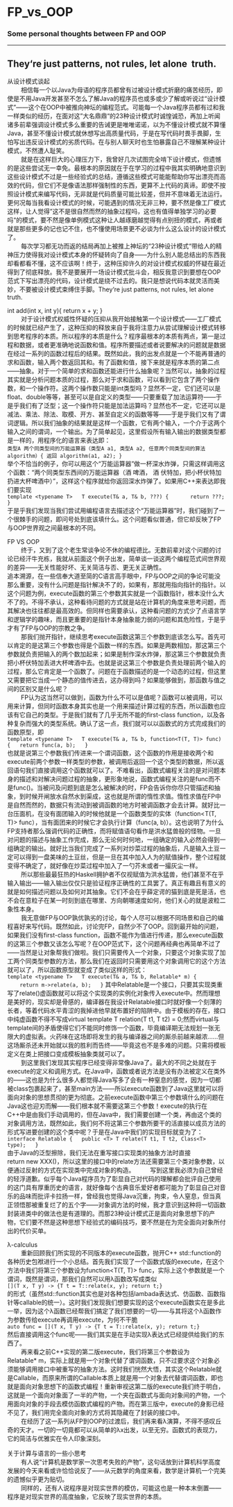 # FP_vs_OOP
### Some personal thoughts between FP and OOP

---
## They‘re just patterns, not rules, let alone  truth.

从设计模式谈起  
        相信每一个以Java为母语的程序员都曾有过被设计模式折磨的痛苦经历，即使是不用Java开发甚至不怎么了解Java的程序员也或多或少了解或听说过“设计模式”——这个在OOP中被推向神坛的编程范式。可能每一个Java程序员都有过和我一样类似的经历，在面对这”大名鼎鼎“的23种设计模式时诚惶诚恐，再加上听闻诸多前辈强调设计模式多么重要的告诫更是唯唯诺诺，以为不懂设计模式就不算懂Java，甚至不懂设计模式就休想写出高质量代码，于是在写代码时畏手畏脚，生怕写出违反设计模式的劣质代码。在与别人聊天时也生怕暴露自己不理解某种设计模式，不然遭人耻笑。  
        就是在这样巨大的心理压力下，我曾好几次试图完全啃下设计模式，但遗憾的是这些尝试无一幸免。最根本的原因就在于在学习的过程中我其实明确地意识到这些设计模式不过是一些经验式的总结，遵循这些模式可能能帮助你写出漂亮而高效的代码，但它们不是像语法那样强制性的东西，更算不上代码的真谛。即使不按照设计模式来编写代码，无非就是代码质量可能比较差，但并不意味着无法运行。更何况每当我看设计模式的时候，可能遇到的情况无非三种，要不然是像工厂模式这样，让人觉得”这不是很自然而然的抽象过程吗，这也有值得单独学习的必要吗“的模式，要不然是像单例模式这种让人越琢磨越觉得有点别扭的模式，再或者就是那些更多的记也记不住，也不懂使用场景更不必谈为什么这么设计的设计模式了。  
        每次学习都无功而返的结局再加上被推上神坛的“23种设计模式“带给人的精神压力使得我对设计模式本身的怀疑转向了自身——为什么别人能总结出的东西我却看都看不懂，这不应该啊！终于，这种压抑许久的对设计模式权威的怀疑在最近得到了彻底释放。我不是要展开一场设计模式批斗会，相反我意识到要想在OOP范式下写出漂亮的代码，设计模式是绕不过去的。我只是想说代码本就灵活而美妙，不要被设计模式束缚住手脚。They‘re just patterns, not rules, let alone truth.  
        
        
int add(int x, int y){ return x + y; }  
        对于设计模式权威性怀疑的压抑从我开始接触第一个设计模式——工厂模式的时候就已经产生了，这种压抑的释放来自于我将注意力从尝试理解设计模式转移到思考程序的本质。所以程序的本质是什么？程序最根本的本质有两点，第一是过程和数据，或者更准确地说函数和值。程序所要描述或者说要解决的问题就是数据在经过一系列的函数过程后的结果。既然如此，我的出发点就是一个不能再普通的求和函数，输入两个数返回其和。有了函数和值，接下来就是程序本质的第二点——抽象。对于一个简单的求和函数还能进行什么抽象呢？当然可以，抽象的过程其实就是分析问题本质的过程，那么对于求和函数，可以看到它包含了两个操作数，和一个操作符。这两个操作数只能是int类型吗？显然不一定，它们还可以是float、double等等，甚至可以是自定义的类型——只要重载了加法运算符——于是乎我们有了泛型；这一个操作符只能是加法运算吗？显然也不一定，它还可以是减法、乘法、除法、取模、开方、甚至自定义的函数等等——于是乎我们又有了谓词逻辑。所以我们抽象的结果就是这样一个函数，它有两个输入，一个介于这两个输入之间的谓词，一个输出。为了简单起见，这里假设所有输入输出的数据类型都是一样的，用程序化的语言来表达即：  
       `类型A 两个同类型间的万能运算器（类型A a1, 类型A a2, 任意两个同类型间的算法 algorithm）{
            返回 algorithm(a1, a2);
       }`  
        举个不恰当的例子，你可以用这个“万能运算器”做一杯深水炸弹，只需这样调用这个函数：“两个同类型东西间的万能运算器（酒 啤酒， 酒 伏特加，把小杯伏特加扔进大杯啤酒中）”，这样这个程序就给你返回深水炸弹了。如果用C++来表达即我们要实现  
`template <typename T>  
T execute(T& a, T& b, ???) {  
    return ???;  
}`  
于是乎我们发现当我们尝试用编程语言去描述这个“万能运算器”时，我们碰到了一个很棘手的问题，即问号处到底该填什么。这个问题看似普通，但它却反映了FP与OOP世界观之间最根本的不同。  

FP VS OOP  
        终于，又到了这个老生常谈争论不休的编程德比。无数前辈对这个问题的讨论已经汗牛充栋，我就从前面这个例子出发，简单谈一谈这两个编程范式间世界观的差异——无关性能好坏、无关简洁与否、更无关正确性。  
        追本溯源，在一些信奉大道至简的C语言高手眼中，FP与OOP之间的争论可能没那么重要，没有什么问题是指针解决不了的，如果有，那就用指向指针的指针。以这个问题为例，execute函数的第三个参数其实就是一个函数指针，根本没什么大不了的。不得不承认，这种看待问题的方式就是站在计算机的角度来思考问题，而其解决也往往都是最高效的。但同样也需要承认，这种看问题的方式少了点语言学和逻辑学的趣味，而且更重要的是指针本身抽象能力弱的问题和其危险性，于是乎才有了FP与OOP的宗教之争。  
        那我们抛开指针，继续思考execute函数这第三个参数到底该怎么写。首先可以肯定的是这第三个参数也得是个函数一样的东西。如果是两数相加，那这第三个参数就负责把输入的两个数加起来；如果是制作深水炸弹，那这第三个参数就负责把小杯伏特加丢进大杯啤酒中去。也就是说这第三个参数是负责处理前两个输入的过程，那么它肯定是一个函数了。问题在于函数描述的是一个动态的过程，但这里又需要把它当成一个静态的值传进去，这办得到吗？如果能够做到，那函数与值之间的区别又是什么呢？  
        FP认为这当然可以做到，函数为什么不可以是值呢？函数可以被调用，可以用来计算，但同时函数本身其实也是一个用来描述计算过程的东西，所以函数也应该有它自己的类型。于是我们就有了几乎无所不能的first-class function，以及各种复杂而强大的类型系统。确认了这一点，我们就可以以函数式的方式完成我们的函数原型，即  
`template <typename T>  
T execute(T& a, T& b, function<T(T, T)> func) {  
    return func(a, b);  
}`  
也就是说第三个参数我们传进来一个谓词函数，这个函数的作用是接收两个和execute前两个参数一样类型的参数，被调用后返回一个这个类型的数据，所以返回语句我们直接调用这个函数就可以了。不难看出，函数式编程关注的是对问题本身的描述和对解决问题过程的抽象，更形象地说，函数式编程关注的是func而不是func()。当被问及问题到底是怎么被解决的时，FP会告诉你你尽只管描述和抽象，到时候开闸放水自然水到渠成，这也就是所谓的惰性求值。惰性求值在FP中是自然而然的，数据只有流动到被调函数的地方时被调函数才会去计算。就好比一台压面机，在没有面团输入的时候他就是一个函数类型的实体（function<T(T, T)> func），当有面团来的时候它才会执行计算（func(a, b)）。这也说明了为什么FP支持者那么强调代码的正确性，而将赋值语句看作是洪水猛兽般的怪物。一旦对问题的描述与抽象工作完成，那么无论何时何地，一组确定的输入必然会得到一组确定的输出。就好比当我们完成了一系列对炒菜过程的抽象后，凡是输入土豆一定可以得到一盘美味的土豆丝，但是一旦在其中加入人为的赋值操作，整个过程就变得不确定了，就好像在炒菜过程中加入了一勺芥末或者一撮灰尘一样。  
        所以那些最最狂热的Haskell拥护者不仅视赋值为洪水猛兽，他们甚至不在乎输入输出——输入输出仅仅只是验证程序正确性的工具罢了。真正有趣且有意义的就是如何描述问题以及如何对其抽象。它们不会在乎薛定谔的猫到底是死是活，也不会在意粒子在某一时刻到底在哪里、方向朝哪速度如何，他们关心的就是波粒二象性本身。  
        我无意做FP与OOP孰优孰劣的讨论，每个人尽可以根据不同场景和自己的编程喜好来写代码。既然如此，讨论完FP，自然少不了OOP。回到最开始的问题，如果我们没有first-class function，函数不能作为值进行传递，那么execute函数的这第三个参数又该怎么写呢？在OOP范式下，这个问题再经典也再简单不过了——当然是让对象帮我们做啦。我们只需要传入一个对象，只要这个对象实现了加工两个同类型参数的方法，那么我们在返回时只需要用这个对象调用它的这个方法就可以了，所以函数原型就变成了类似这样的形式：  
`template <typename T>  
T execute(T& a, T& b, Relatable* m) {  
    return m->relate(a, b);  
}`
其中Relatable是一个接口，只要其实现类重写了relate()虚函数就可以将这个实现类的实例化对象传入execute中。然而理想是美好的，现实却是骨感的，编译器在我设计Relatable接口时就好像一个刻薄的长者，等着代码水平青涩的我掉进他早就布置好的陷阱中。由于模板的存在，接口中纯虚函数不得不写成virtual template<T> T relation(T t1, T t2) = 0;然而virtual与template间的矛盾使得它们不能同时修饰一个函数，毕竟编译期无法规划一张无限大的虚拟表。火药味在这场即将发生的我与编译器之间的厮杀前越来越浓……但这场厮杀还未开始就以我的胜利而告终——毕竟这也不是多难的问题。只需将模板定义在类上把接口变成模板抽象类就可以了。  
        到这里我们发现其实程序已经变得非常像Java了。最大的不同之处就在于execute的定义和调用方式。在Java中，函数或者说方法是没有办法被定义在类外的——这也是为什么很多人都觉得Java写多了会有一种窒息的感觉，因为一切都被class包裹起来了，甚至main方法——所以execute函数到了Java这里就可以将面向对象的思想贯彻的更为彻底。之前execute函数中第三个参数填什么的问题在Java这也迎刃而解——我们根本就不需要这第三个参数！execute的执行在C++中是由我们手动调用的，但在Java中，我们需要创建一个类，再由这个类的对象调用方法，既然如此，我们何不将这第三个参数所要干的活直接以成员方法的形式写进要创建的这个类中呢？于是在Java中我们的实现目标就变为了：  
`interface Relatable {  
       public <T> T relate(T t1, T t2, Class<T> type);  
}`  
由于Java的泛型擦除，我们无法在重写接口实现类的抽象方法时直接return new XXX()，所以这里的接口中的relate方法还需要第三个类对象参数，以便通过反射的方式在实现类中完成对象的构造。
        写到这里我必须为自己曾经的轻浮道歉。似乎每个Java程序员为了彰显自己对代码的理解都会批评自己使用的这门具有厚重历史的语言，就好像每个古典音乐爱好者都可能为了彰显自己对音乐的品味而批评卡拉扬一样，曾经我也觉得Java沉重，拘束，令人窒息，但当真正领悟那被重复烂了的五个字——对象调方法的时候，我才意识到这种将一切函数封装进类中的做法也是有道理的。而那23种设计模式正是面向对象思想下的产物，它们要不然是这种思想下经验式的编码技巧，要不然是在为完全面向对象所付出的代价买单。  

λ-calculus  
        重新回顾我们所实现的不同版本的execute函数，抛开C++ std::function的各种历史包袱进行一个小总结。首先我们实现了一个函数式版的execute，在这个方法中我们将第三个参数设为function<T(T, T)> func，实际上这个参数就是一个谓词，既然是谓词，那我们自然可以用λ函数改写成类似  
`[](T x, T y) -> {T t = T::relate(x, y); return t;}`  
的形式（虽然std::function其实也是对各种包括lambada表达式、仿函数、函数指针等callable的统一）。这时我们发现我们想要实现的这个execute函数实在是多此一举，因为这个λ函数已经帮我们搞定了我们想要的一切——与其将这个λ函数作为参数传给execute再调用execute，为何不干脆  
`auto func = [](T x, T y) -> {T t = T::relate(x, y); return t;}`  
然后直接调用这个func呢——我们其实是在手动实现λ表达式已经提供给我们的东西了。  
        再来看之前C++实现的第二版execute，我们将第三个参数设为Relatable* m，实际上就是用一个对象代替了谓词函数，只不过要求这个对象必须能够调用接口中被重写的抽象方法。这时我们恍然大悟，其实这个Relatable就是Callable，而原来所谓的Callable本质上就是用一个对象去代替谓词函数，即也就是面向对象思想下的函数式编程！重新审视这第二版的execute我们终于明白，这就是一个面向对象面了一半的产物，一个夹在函数式与面向对象间的产物，一个用面向对象的手段去模仿函数式编程的产物。而在第三版中，execute的身影已经不见了，我们用完全面向对象的方式将其隐藏在了封装的接口中。  
        在经历了这一系列从FP到OOP的过渡后，我们再来看λ演算，不得不感叹丘奇的天才。一切的一切竟都可以从简单的λx出发，以至无穷。函数式的表现力，它的简洁与优雅实在令人印象深刻。

关于计算与语言的一些小思考  
        有人说“计算机是数学家一次思考失败的产物”，这句话放到计算机科学高度发展的今天来看或许恰恰说反了——从元数学的角度来看，数学是计算机一个完美的遗憾似乎更为贴切。   
        同样的，还有人说程序是对现实世界的模仿，可能这也是一种本末倒置——程序是对现实世界的高度抽象，它反映了现实世界的本质。  
